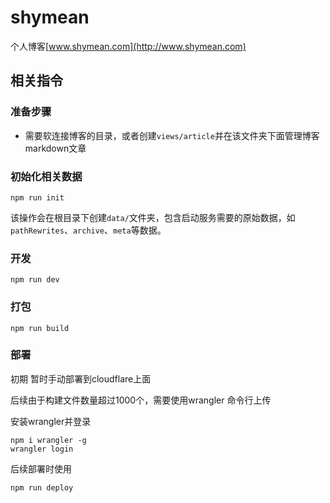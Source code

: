 shymean
===

个人博客[www.shymean.com](http://www.shymean.com)

## 相关指令

### 准备步骤

* 需要软连接博客的目录，或者创建`views/article`并在该文件夹下面管理博客markdown文章

### 初始化相关数据

```
npm run init
```
该操作会在根目录下创建`data/`文件夹，包含启动服务需要的原始数据，如`pathRewrites`、`archive`、`meta`等数据。

### 开发
```
npm run dev
```

### 打包
```
npm run build
```

### 部署

初期 暂时手动部署到cloudflare上面

后续由于构建文件数量超过1000个，需要使用wrangler 命令行上传

安装wrangler并登录
```
npm i wrangler -g
wrangler login
```
后续部署时使用
```
npm run deploy
```

